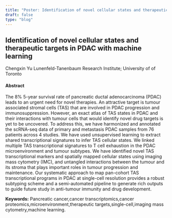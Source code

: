 ```yaml
---
title: "Poster: Identification of novel cellular states and therapeutic targets in PDAC with machine learning"
draft: false
type: "blog"
---
```


## Identification of novel cellular states and therapeutic targets in PDAC with machine learning
Chengxin Yu
Lunenfeld-Tanenbaum Research Institute; University of of Toronto
#### Abstract

The 8% 5-year survival rate of pancreatic ductal adenocarcinoma (PDAC) leads to an urgent need for novel therapies. An attractive target is tumour associated stromal cells (TAS) that are involved in PDAC progression and immunosuppression. However, an exact atlas of TAS states in PDAC and their interactions with tumour cells that would identify novel drug targets is yet to be uncovered. To address this, we have harmonized and annotated the scRNA-seq data of primary and metastasis PDAC samples from 76 patients across 4 studies. We have used unsupervised learning to extract shared transcriptional signatures to infer TAS cellular states. We linked multiple TAS transcriptional signatures to T cell exhaustion in the PDAC microenvironment and tumour subtypes. We have identified novel TAS transcriptional markers and spatially mapped cellular states using imaging mass cytometry (IMC), and untangled interactions between the tumour and its stroma that plays important roles in tumour progression and maintenance. Our systematic approach to map pan-cohort TAS transcriptional programs in PDAC at single-cell resolution provides a robust subtyping scheme and a semi-automated pipeline to generate rich outputs to guide future study in anti-tumour immunity and drug development.

**Keywords:** Pancreatic cancer,cancer transcriptomics,cancer proteomics,microenvironment,therapeutic targets,single-cell,imaging mass cytometry,machine learning.
